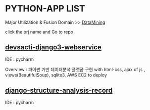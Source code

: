 # PYTHON-APP LIST

Major Utilization & Fusion Domain >> [DataMining](https://github.com/devsacti/DataMining)



click the prj name and Go to repo

## [devsacti-django3-webservice](https://github.com/devsacti/devsacti-django3-webservice)
IDE : pycharm

Overview : 파이썬 기반 데이터분석 플랫폼 구현 with html-css, ajax of js , views(BeautifulSoup), sqlite3, AWS EC2 to deploy

## [django-structure-analysis-record](https://github.com/devsacti/WEB-APP/blob/main/PYTHON-APP/django-structure.txt)
IDE : pycharm
